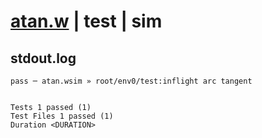 # [atan.w](../../../../../../examples/tests/sdk_tests/math/atan.w) | test | sim

## stdout.log
```log
pass ─ atan.wsim » root/env0/test:inflight arc tangent
 
 
Tests 1 passed (1)
Test Files 1 passed (1)
Duration <DURATION>
```

